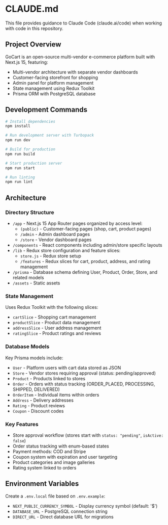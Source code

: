 # CLAUDE.md

This file provides guidance to Claude Code (claude.ai/code) when working with code in this repository.

## Project Overview

GoCart is an open-source multi-vendor e-commerce platform built with Next.js 15, featuring:
- Multi-vendor architecture with separate vendor dashboards
- Customer-facing storefront for shopping
- Admin panel for platform management
- State management using Redux Toolkit
- Prisma ORM with PostgreSQL database

## Development Commands

```bash
# Install dependencies
npm install

# Run development server with Turbopack
npm run dev

# Build for production
npm run build

# Start production server
npm run start

# Run linting
npm run lint
```

## Architecture

### Directory Structure
- `/app` - Next.js 15 App Router pages organized by access level:
  - `(public)` - Customer-facing pages (shop, cart, product pages)
  - `/admin` - Admin dashboard pages
  - `/store` - Vendor dashboard pages
- `/components` - React components including admin/store specific layouts
- `/lib` - Redux store configuration and feature slices:
  - `store.js` - Redux store setup
  - `/features` - Redux slices for cart, product, address, and rating management
- `/prisma` - Database schema defining User, Product, Order, Store, and related models
- `/assets` - Static assets

### State Management
Uses Redux Toolkit with the following slices:
- `cartSlice` - Shopping cart management
- `productSlice` - Product data management
- `addressSlice` - User address management
- `ratingSlice` - Product ratings and reviews

### Database Models
Key Prisma models include:
- `User` - Platform users with cart data stored as JSON
- `Store` - Vendor stores requiring approval (status: pending/approved)
- `Product` - Products linked to stores
- `Order` - Orders with status tracking (ORDER_PLACED, PROCESSING, SHIPPED, DELIVERED)
- `OrderItem` - Individual items within orders
- `Address` - Delivery addresses
- `Rating` - Product reviews
- `Coupon` - Discount codes

### Key Features
- Store approval workflow (stores start with `status: "pending"`, `isActive: false`)
- Order status tracking with enum-based states
- Payment methods: COD and Stripe
- Coupon system with expiration and user targeting
- Product categories and image galleries
- Rating system linked to orders

## Environment Variables
Create a `.env.local` file based on `.env.example`:
- `NEXT_PUBLIC_CURRENCY_SYMBOL` - Display currency symbol (default: '$')
- `DATABASE_URL` - PostgreSQL connection string
- `DIRECT_URL` - Direct database URL for migrations